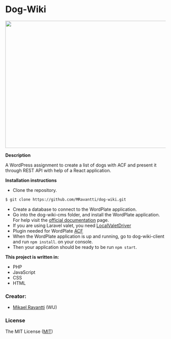 # Dog-Wiki
<img src="https://media.giphy.com/media/mCRJDo24UvJMA/giphy.gif" width="800" height="400" />

**Description**

A WordPress assignment to create a list of dogs with ACF and present it through REST API with help of a React application.

**Installation instructions**

- Clone the repository.
```sh
$ git clone https://github.com/MRavantti/dog-wiki.git
```
- Create a database to connect to the WordPlate application. 
- Go into the dog-wiki-cms folder, and install the WordPlate application. For help visit the [official documentation](https://wordplate.github.io/docs/introduction) page.
- If you are using Laravel valet, you need [LocalValetDriver](https://github.com/wordplate/valet)
- Plugin needed for WordPlate [ACF](https://www.advancedcustomfields.com/)
- When the WordPlate application is up and running, go to dog-wiki-client and run `npm install`. on your console.
- Then your application should be ready to be run `npm start`.

**This project is written in:**

- PHP
- JavaScript
- CSS
- HTML

### Creator:
- [Mikael Ravantti](https://github.com/MRavantti) (WU)

### License

The MIT License ([MIT](https://raw.githubusercontent.com/MRavantti/dog-wiki/master/LICENSE))